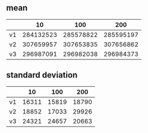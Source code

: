 ## mean
| |10|100|200|
|---|---|---|---|
|v1|284132523|285578822|285595197|
|v2|307659957|307653835|307656862|
|v3|296987091|296982038|296984373|
## standard deviation
| |10|100|200|
|---|---|---|---|
|v1|16311|15819|18790|
|v2|18852|17033|29926|
|v3|24321|24657|20663|
